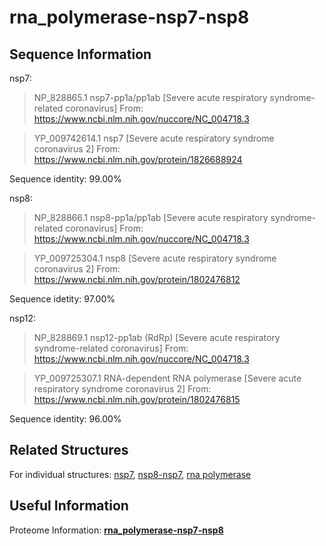 # rna_polymerase-nsp7-nsp8
## Sequence Information

nsp7:

>NP_828865.1 nsp7-pp1a/pp1ab [Severe acute respiratory syndrome-related coronavirus]
From: https://www.ncbi.nlm.nih.gov/nuccore/NC_004718.3

>YP_009742614.1 nsp7 [Severe acute respiratory syndrome coronavirus 2]
From: https://www.ncbi.nlm.nih.gov/protein/1826688924

  Sequence identity: 99.00%

nsp8:


>NP_828866.1 nsp8-pp1a/pp1ab [Severe acute respiratory syndrome-related coronavirus]
From: https://www.ncbi.nlm.nih.gov/nuccore/NC_004718.3


>YP_009725304.1 nsp8 [Severe acute respiratory syndrome coronavirus 2]
From: https://www.ncbi.nlm.nih.gov/protein/1802476812

  Sequence idetity: 97.00%


nsp12:

>NP_828869.1 nsp12-pp1ab (RdRp) [Severe acute respiratory syndrome-related coronavirus]
From: https://www.ncbi.nlm.nih.gov/nuccore/NC_004718.3


>YP_009725307.1 RNA-dependent RNA polymerase [Severe acute respiratory syndrome coronavirus 2]
From: https://www.ncbi.nlm.nih.gov/protein/1802476815

  Sequence identity: 96.00%

## Related Structures
For individual structures: [nsp7](https://github.com/thorn-lab/coronavirus_structural_task_force/tree/master/pdb/nsp7), [nsp8-nsp7](https://github.com/thorn-lab/coronavirus_structural_task_force/tree/master/pdb/nsp8-nsp7), [rna polymerase](https://github.com/thorn-lab/coronavirus_structural_task_force/tree/master/pdb/rna_polymerase)

## Useful Information
Proteome Information: [**rna_polymerase-nsp7-nsp8**](https://github.com/thorn-lab/coronavirus_structural_task_force/blob/master/pdb/rna_polymerase-nsp7-nsp8/proteome_information.txt)

